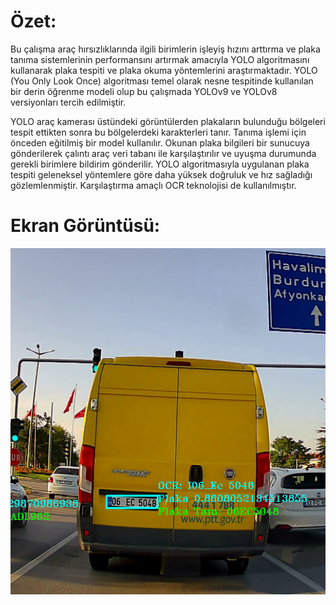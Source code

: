 <h1>Özet:</h1>
Bu çalışma araç hırsızlıklarında ilgili birimlerin işleyiş hızını arttırma ve plaka
tanıma sistemlerinin performansını artırmak amacıyla YOLO algoritmasını
kullanarak plaka tespiti ve plaka okuma yöntemlerini araştırmaktadır. YOLO
(You Only Look Once) algoritması temel olarak nesne tespitinde kullanılan bir
derin öğrenme modeli olup bu çalışmada YOLOv9 ve YOLOv8 versiyonları tercih
edilmiştir.

YOLO araç kamerası üstündeki görüntülerden plakaların bulunduğu bölgeleri
tespit ettikten sonra bu bölgelerdeki karakterleri tanır. Tanıma işlemi için
önceden eğitilmiş bir model kullanılır. Okunan plaka bilgileri bir sunucuya
gönderilerek çalıntı araç veri tabanı ile karşılaştırılır ve uyuşma durumunda
gerekli birimlere bildirim gönderilir. YOLO algoritmasıyla uygulanan plaka
tespiti geleneksel yöntemlere göre daha yüksek doğruluk ve hız sağladığı
gözlemlenmiştir. Karşılaştırma amaçlı OCR teknolojisi de kullanılmıştır.


<h1>Ekran Görüntüsü:</h1>
<img src="https://github.com/erkancevikgedey/yolo-car-plate-detection/blob/main/calisma.png?raw=true" width="512"/>
